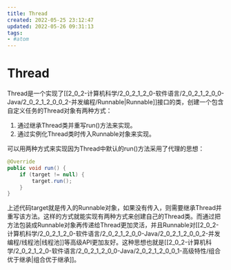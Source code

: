 ```yaml
---
title: Thread
created: 2022-05-25 23:12:47
updated: 2022-05-26 09:31:13
tags: 
- #atom
---
```

# Thread

Thread是一个实现了[[2_0_2-计算机科学/2_0_2_1_2_0-软件语言/2_0_2_1_2_0_0-Java/2_0_2_1_2_0_0_2-并发编程/Runnable|Runnable]]接口的类，创建一个包含自定义任务的Thread对象有两种方式：
1. 通过继承Thread类并重写run()方法来实现。
2. 通过实例化Thread类时传入Runnable对象来实现。

可以用两种方式来实现因为Thread中默认的run()方法采用了代理的思想：

```java
@Override  
public void run() {  
    if (target != null) {  
        target.run();  
    }  
}
```

上述代码target就是传入的Runnable对象，如果没有传入，则需要继承Thread并重写该方法。这样的方式就能实现有两种方式来创建自己的Thread类。而通过把方法包装成Runnable对象再传递给Thread更加灵活，并且Runnable对[[2_0_2-计算机科学/2_0_2_1_2_0-软件语言/2_0_2_1_2_0_0-Java/2_0_2_1_2_0_0_2-并发编程/线程池|线程池]]等高级API更加友好。这种思想也就是[[2_0_2-计算机科学/2_0_2_1_2_0-软件语言/2_0_2_1_2_0_0-Java/2_0_2_1_2_0_0_1-高级特性/组合优于继承|组合优于继承]]。